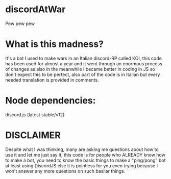 # discordAtWar
Pew pew pew


# What is this madness?
It's a bot I used to make wars in an Italian discord-RP called KOI, this code has been used for almost a year and it went through an enormous process of changes as also in the meanwhile I became better in coding in JS so don't expect this to be perfect, also part of the code is in Italian but every needed translation is provided in comments.

# Node dependencies:
discord.js (latest stable/v12)

# DISCLAIMER
Despite what I was thinking, many are asking me questions about how to use it and let me just say it, this code is for people who ALREADY know how to make a bot, you need to know the basic things to make a "ping/pong" bot at least using DiscordJS else it is pointless for you even trying because I won't answer any more questions on such basilar things.
